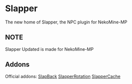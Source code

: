 # Slapper
The new home of Slapper, the NPC plugin for NekoMine-MP

## NOTE
Slapper Updated is made for NekoMine-MP

## Addons

Official addons:
[SlapBack](https://github.com/jojoe77777/SlapBack)
[SlapperRotation](https://github.com/jojoe77777/SlapperRotation)
[SlapperCache](https://github.com/jojoe77777/SlapperCache)

